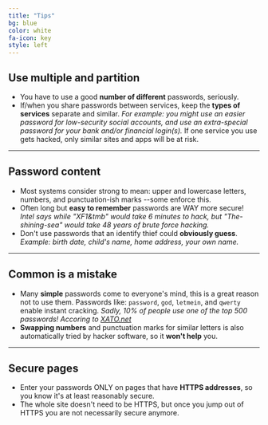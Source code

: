 ```yaml
---
title: "Tips"
bg: blue
color: white
fa-icon: key
style: left
---
```


## Use multiple and partition
- You have to use a good **number of different** passwords, seriously.
- If/when you share passwords between services, keep the **types of services** separate and similar.  _For example: you might use an easier password for low-security social accounts, and use an extra-special password for your bank and/or financial login(s)._ If one service you use gets hacked, only similar sites and apps will be at risk.

-----

## Password content
- Most systems consider strong to mean: upper and lowercase letters, numbers, and punctuation-ish marks --some enforce this.  
- Often long but **easy to remember** passwords are WAY more secure!   _Intel says while "XF1&tmb" would take 6 minutes to hack, but "The-shining-sea" would take 48 years of brute force hacking._
- Don't use passwords that an identify thief could **obviously guess**. _Example: birth date, child's name, home address, your own name._

-----

## Common is a mistake
- Many **simple** passwords come to everyone's mind, this is a great reason not to use them.  Passwords like: `password`, `god`, `letmein`, and `qwerty` enable instant cracking.  _Sadly, 10% of people use one of the top 500 passwords!_
  _Accoring to [XATO.net](https://xato.net/passwords/more-top-worst-passwords)_
- **Swapping numbers** and punctuation marks for similar letters is also automatically tried by hacker software, so it **won't help** you.

-----

## Secure pages
- Enter your passwords ONLY on pages that have **HTTPS addresses**, so you know it's at least reasonably secure.
- The whole site doesn't need to be HTTPS, but once you jump out of HTTPS you are not necessarily secure anymore.
